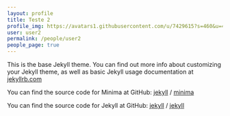 ```yaml
---
layout: profile
title: Teste 2
profile_img: https://avatars1.githubusercontent.com/u/7429615?s=460&u=46d54206d44b1fe87a6033a24837a283549925ad&v=4
user: user2
permalink: /people/user2
people_page: true
---
```


This is the base Jekyll theme. You can find out more info about customizing your Jekyll theme, as well as basic Jekyll usage documentation at [jekyllrb.com](https://jekyllrb.com/)

You can find the source code for Minima at GitHub:
[jekyll][jekyll-organization] /
[minima](https://github.com/jekyll/minima)

You can find the source code for Jekyll at GitHub:
[jekyll][jekyll-organization] /
[jekyll](https://github.com/jekyll/jekyll)


[jekyll-organization]: https://github.com/jekyll
